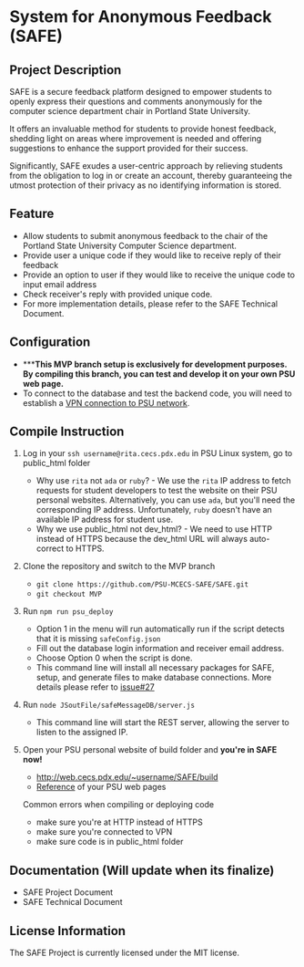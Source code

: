 # System for Anonymous Feedback (SAFE)

## Project Description
SAFE is a secure feedback platform designed to empower students to openly express their questions and comments anonymously for the computer science department chair in Portland State University.

It offers an invaluable method for students to provide honest feedback, shedding light on areas where improvement is needed and offering suggestions to enhance the support provided for their success.

Significantly, SAFE exudes a user-centric approach by relieving students from the obligation to log in or create an account, thereby guaranteeing the utmost protection of their privacy as no identifying information is stored.

## Feature
   - Allow students to submit anonymous feedback to the chair of the Portland State University Computer Science department. 
   - Provide user a unique code if they would like to receive reply of their feedback
   - Provide an option to user if they would like to receive the unique code to input email address
   - Check receiver's reply with provided unique code.
   - For more implementation details, please refer to the SAFE Technical Document.

## Configuration
   - *****This MVP branch setup is exclusively for development purposes. By compiling this branch, you can test and develop it on your own PSU web page.**
   - To connect to the database and test the backend code, you will need to establish a [VPN connection to PSU network](https://cat.pdx.edu/services/network/vpn-services/). 

## Compile Instruction
1. Log in your `ssh username@rita.cecs.pdx.edu` in PSU Linux system, go to public_html folder
      - Why use `rita` not `ada` or `ruby`? - We use the `rita` IP address to fetch requests for student developers to test the website on their PSU personal websites. Alternatively, you can use `ada`, but you'll need the corresponding IP address. Unfortunately, `ruby` doesn't have an available IP address for student use.
      - Why we use public_html not dev_html? - We need to use HTTP instead of HTTPS because the dev_html URL will always auto-correct to HTTPS.
2. Clone the repository and switch to the MVP branch 
      - `git clone https://github.com/PSU-MCECS-SAFE/SAFE.git` 
      - `git checkout MVP`
4. Run `npm run psu_deploy`
      - Option 1 in the menu will run automatically run if the script detects that it is missing `safeConfig.json`
      - Fill out the database login information and receiver email address.
      - Choose Option 0 when the script is done.
      - This command line will install all necessary packages for SAFE, setup, and generate files to make database connections. More details please refer to [issue#27](https://github.com/PSU-MCECS-SAFE/SAFE/issues/27#issue-1697069201)
5. Run `node JSoutFile/safeMessageDB/server.js`
      - This command line will start the REST server, allowing the server to listen to the assigned IP.
6. Open your PSU personal website of build folder and **you're in SAFE now!**
      - http://web.cecs.pdx.edu/~username/SAFE/build
      - [Reference](https://cat.pdx.edu/services/web/account-websites/) of your PSU web pages

   Common errors when compiling or deploying code
      - make sure you're at HTTP instead of HTTPS 
      - make sure you're connected to VPN
      - make sure code is in public_html folder

## Documentation (Will update when its finalize)
   - SAFE Project Document
   - SAFE Technical Document

## License Information
The SAFE Project is currently licensed under the MIT license.
